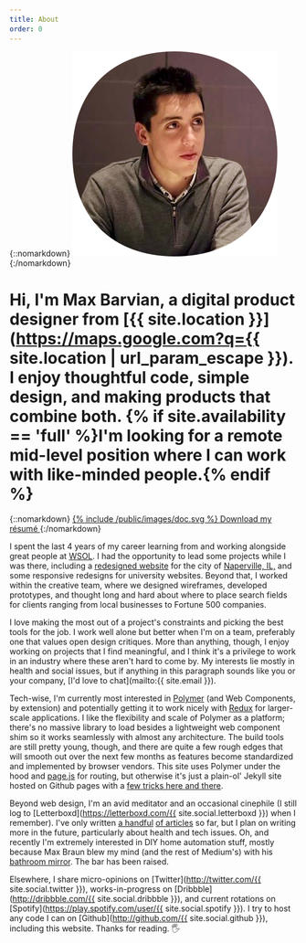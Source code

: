 ```yaml
---
title: About
order: 0
---
```


{::nomarkdown}
<img src="/public/images/me.png" alt="Me" />
{:/nomarkdown}

# Hi, I'm Max Barvian, a digital product designer from [{{ site.location }}](https://maps.google.com?q={{ site.location | url_param_escape }}). I enjoy thoughtful code, simple design, and making products that combine both. {% if site.availability == 'full' %}I'm looking for a remote mid-level position where I can work with like-minded people.{% endif %}

{::nomarkdown}
<a is="barvian-button" href="/public/CV.pdf">
  {% include /public/images/doc.svg %}
  Download my résumé
</a>
{:/nomarkdown}

I spent the last 4 years of my career learning from and working alongside great people at [WSOL](http://wsol.com). I had the opportunity to lead some projects while I was there, including a [redesigned website](/work/naperville) for the city of [Naperville, IL,](http://naperville.il.us) and some responsive redesigns for university websites.  Beyond that, I worked within the creative team, where we designed wireframes, developed prototypes, and thought long and hard about where to place search fields for clients ranging from local businesses to Fortune 500 companies.

I love making the most out of a project's constraints and picking the best tools for the job. I work well alone but better when I'm on a team, preferably one that values open design critiques.  More than anything, though, I enjoy working on projects that I find meaningful, and I think it's a privilege to work in an industry where these aren't hard to come by. My interests lie mostly in health and social issues, but if anything in this paragraph sounds like you or your company, [I'd love to chat](mailto:{{ site.email }}).

Tech-wise, I'm currently most interested in [Polymer](https://www.polymer-project.org/) (and Web Components, by extension) and potentially getting it to work nicely with [Redux](http://redux.js.org) for larger-scale applications. I like the flexibility and scale of Polymer as a platform; there's no massive library to load besides a lightweight web component shim so it works seamlessly with almost any architecture.  The build tools are still pretty young, though, and there are quite a few rough edges that will smooth out over the next few months as features become standardized and implemented by browser vendors.  This site uses Polymer under the hood and [page.js](https://visionmedia.github.io/page.js/) for routing, but otherwise it's just a plain-ol' Jekyll site hosted on Github pages with a [few tricks here and there](https://github.com/barvian/barvian.github.io/blob/master/_layouts/app.html).

Beyond web design, I'm an avid meditator and an occasional cinephile (I still log to [Letterboxd](https://letterboxd.com/{{ site.social.letterboxd }}) when I remember).  I've only written [a handful](http://blog.wsol.com/streamlining-the-html-prototyping-process) [of articles](http://blog.wsol.com/5-key-principles-of-user-centered-design) so far, but I plan on writing more in the future, particularly about health and tech issues. Oh, and recently I'm extremely interested in DIY home automation stuff, mostly because Max Braun blew my mind (and the rest of Medium's) with his [bathroom mirror](https://medium.com/@maxbraun/my-bathroom-mirror-is-smarter-than-yours-94b21c6671ba).  The bar has been raised.

Elsewhere, I share micro-opinions on [Twitter](http://twitter.com/{{ site.social.twitter }}), works-in-progress on [Dribbble](http://dribbble.com/{{ site.social.dribbble }}), and current rotations on [Spotify](https://play.spotify.com/user/{{ site.social.spotify }}). I try to host any code I can on [Github](http://github.com/{{ site.social.github }}), including this website. Thanks for reading. 🖐
